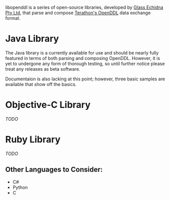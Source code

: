libopenddl is a series of open-source libraries, developed by [Glass Echidna Pty Ltd](http://glassechidna.com.au), that parse and compose [Terathon's OpenDDL](http://www.openddl.org) data exchange format.

Java Library
=====
The Java library is a currently available for use and should be nearly fully featured in terms of both parsing and composing OpenDDL. However, it is yet to undergone any form of thorough testing, so until further notice please treat any releases as beta software.

Documentaion is also lacking at this point; however, three basic samples are available that show off the basics.

Objective-C Library
=====
_TODO_

Ruby Library
=====
_TODO_


Other Languages to Consider:
-----

  * C#
  * Python
  * C

